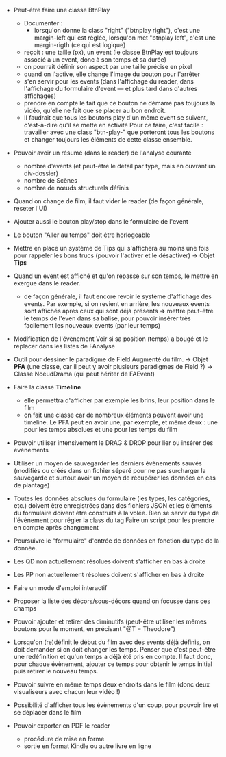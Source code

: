 * Peut-être faire une classe BtnPlay
  * Documenter :
    - lorsqu'on donne la class "right" ("btnplay right"), c'est une margin-left
      qui est réglée, lorsqu'on met "btnplay left", c'est une margin-rigth (ce
      qui est logique)
  - reçoit : une taille (px), un event
    (le classe BtnPlay est toujours associé à un event, donc à son temps et
      sa durée)
  - on pourrait définir son aspect par une taille précise en pixel
  - quand on l'active, elle change l'image du bouton pour l'arrêter
  - s'en servir pour les events (dans l'affichage du reader, dans l'affichage
    du formulaire d'event — et plus tard dans d'autres affichages)
  * prendre en compte le fait que ce bouton ne démarre pas toujours la
    vidéo, qu'elle ne fait que se placer au bon endroit.
  * Il faudrait que tous les boutons play d'un même event se suivent, c'est-à-dire
    qu'il se mette en activité
    Pour ce faire, c'est facile : travailler avec une class "btn-play-<id event>"
    que porteront tous les boutons et changer toujours les éléments de cette
    classe ensemble.


* Pouvoir avoir un résumé (dans le reader) de l'analyse courante
  - nombre d'events (et peut-être le détail par type, mais en ouvrant un div-dossier)
  - nombre de Scènes
  - nombre de nœuds structurels définis

* Quand on change de film, il faut vider le reader (de façon générale, reseter l'UI)

* Ajouter aussi le bouton play/stop dans le formulaire de l'event

* Le bouton "Aller au temps" doit être horlogeable

* Mettre en place un système de Tips qui s'affichera au moins une fois pour rappeler les bons trucs (pouvoir l'activer et le désactiver)
  -> Objet **Tips**

* Quand un event est affiché et qu'on repasse sur son temps, le mettre en exergue dans le reader.
  - de façon générale, il faut encore revoir le système d'affichage des events. Par exemple, si on revient en arrière, les nouveaux events sont affichés après ceux qui sont déjà présents
  => mettre peut-être le temps de l'even dans sa balise, pour pouvoir insérer très facilement les nouveaux events (par leur temps)

* Modification de l'évènement
  Voir si sa position (temps) a bougé et le replacer dans les listes de FAnalyse

* Outil pour dessiner le paradigme de Field Augmenté du film.
  -> Objet **PFA** (une classe, car il peut y avoir plusieurs paradigmes de Field ?)
  -> Classe NoeudDrama (qui peut hériter de FAEvent)

* Faire la classe **Timeline**
  - elle permettra d'afficher par exemple les brins, leur position dans le film
  - on fait une classe car de nombreux éléments peuvent avoir une timeline. Le PFA peut en avoir une, par exemple, et même deux : une pour les temps absolues et une pour les temps du film

* Pouvoir utiliser intensivement le DRAG & DROP pour lier ou insérer des évènements
* Utiliser un moyen de sauvegarder les derniers évènements sauvés (modifiés ou créés dans un fichier séparé pour ne pas surcharger la sauvegarde et surtout avoir un moyen de récupérer les données en cas de plantage)

* Toutes les données absolues du formulaire (les types, les catégories, etc.) doivent être enregistrées dans des fichiers JSON et les éléments du formulaire doivent être construits à la volée.
  Bien se servir du type de l'évènement pour régler la class du tag
  Faire un script pour les prendre en compte après changement
* Poursuivre le "formulaire" d'entrée de données en fonction du type de la donnée.
* Les QD non actuellement résolues doivent s'afficher en bas à droite
* Les PP non actuellement résolues doivent s'afficher en bas à droite

* Faire un mode d'emploi interactif
* Proposer la liste des décors/sous-décors quand on focusse dans ces champs
* Pouvoir ajouter et retirer des diminutifs (peut-être utiliser les mêmes boutons pour le moment, en précisant "@T = Theodore")
* Lorsqu'on (re)définit le début du film avec des events déjà définis, on doit demander si on doit changer les temps. Penser que c'est peut-être une redéfinition et qu'un temps a déjà été pris en compte. Il faut donc, pour chaque évènement, ajouter ce temps pour obtenir le temps initial puis retirer le nouveau temps.
* Pouvoir suivre en même temps deux endroits dans le film (donc deux visualiseurs avec chacun leur vidéo !)
* Possibilité d'afficher tous les évènements d'un coup, pour pouvoir lire et se déplacer dans le film
* Pouvoir exporter en PDF le reader
  - procédure de mise en forme
  - sortie en format Kindle ou autre livre en ligne
